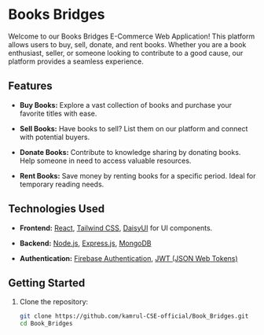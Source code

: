 # Books Bridges 

Welcome to our Books Bridges E-Commerce Web Application! This platform allows users to buy, sell, donate, and rent books. Whether you are a book enthusiast, seller, or someone looking to contribute to a good cause, our platform provides a seamless experience.

## Features

- **Buy Books:** Explore a vast collection of books and purchase your favorite titles with ease.

- **Sell Books:** Have books to sell? List them on our platform and connect with potential buyers.

- **Donate Books:** Contribute to knowledge sharing by donating books. Help someone in need to access valuable resources.

- **Rent Books:** Save money by renting books for a specific period. Ideal for temporary reading needs.

## Technologies Used

- **Frontend:** [React](https://reactjs.org/), [Tailwind CSS](https://tailwindcss.com/), [DaisyUI](https://daisyui.com/) for UI components.

- **Backend:** [Node.js](https://nodejs.org/), [Express.js](https://expressjs.com/), [MongoDB](https://www.mongodb.com/)

- **Authentication:** [Firebase Authentication](https://firebase.google.com/docs/auth), [JWT (JSON Web Tokens)](https://jwt.io/)

## Getting Started

1. Clone the repository:

   ```bash
   git clone https://github.com/kamrul-CSE-official/Book_Bridges.git
   cd Book_Bridges
